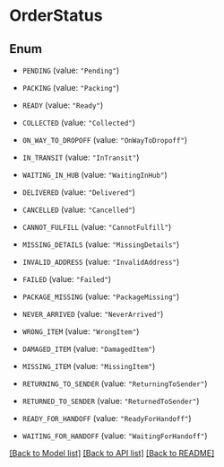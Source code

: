 # OrderStatus

## Enum


* `PENDING` (value: `"Pending"`)

* `PACKING` (value: `"Packing"`)

* `READY` (value: `"Ready"`)

* `COLLECTED` (value: `"Collected"`)

* `ON_WAY_TO_DROPOFF` (value: `"OnWayToDropoff"`)

* `IN_TRANSIT` (value: `"InTransit"`)

* `WAITING_IN_HUB` (value: `"WaitingInHub"`)

* `DELIVERED` (value: `"Delivered"`)

* `CANCELLED` (value: `"Cancelled"`)

* `CANNOT_FULFILL` (value: `"CannotFulfill"`)

* `MISSING_DETAILS` (value: `"MissingDetails"`)

* `INVALID_ADDRESS` (value: `"InvalidAddress"`)

* `FAILED` (value: `"Failed"`)

* `PACKAGE_MISSING` (value: `"PackageMissing"`)

* `NEVER_ARRIVED` (value: `"NeverArrived"`)

* `WRONG_ITEM` (value: `"WrongItem"`)

* `DAMAGED_ITEM` (value: `"DamagedItem"`)

* `MISSING_ITEM` (value: `"MissingItem"`)

* `RETURNING_TO_SENDER` (value: `"ReturningToSender"`)

* `RETURNED_TO_SENDER` (value: `"ReturnedToSender"`)

* `READY_FOR_HANDOFF` (value: `"ReadyForHandoff"`)

* `WAITING_FOR_HANDOFF` (value: `"WaitingForHandoff"`)


[[Back to Model list]](../README.md#documentation-for-models) [[Back to API list]](../README.md#documentation-for-api-endpoints) [[Back to README]](../README.md)



